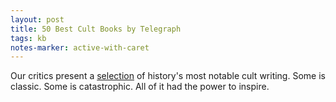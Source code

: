 ```yaml
---
layout: post
title: 50 Best Cult Books by Telegraph
tags: kb
notes-marker: active-with-caret
---
```

Our critics present a [selection](https://www.goodreads.com/list/show/34659.50_Best_Cult_Books_The_Daily_Telegraph) of history's most notable cult writing. Some is classic. Some is catastrophic. All of it had the power to inspire.

<!--
In compiling our list, we were looking for the sort of book that people wear like a leather jacket or carry around like a totem. The book that rewires your head: that turns you on to psychedelics; makes you want to move to Greece; makes you a pacifist; gives you a way of thinking about yourself as a woman, or a voice in your head that makes it feel okay to be a teenager; conjures into being a character who becomes a permanent inhabitant of your mental flophouse. We were able to agree, finally, on one thing: you know a cult book when you see one. And people have passionate feelings on both sides: our appeal for suggestions yielded enough for a list at least three times as long as this one.""

Slaughterhouse-Five by Kurt Vonnegut (1969) 
Sideways fantasy from the Diogenes of American letters, a comic sage who survived the firebombing of Dresden and various familial tragedies to work out his own unique brand of science-fictional satire. Like much of Vonnegut's stuff, this is savage anger barely masked by urbane anthropological sarcasm. Very much the place to start.

The Alexandria Quartet by Lawrence Durrell (1957-60)
The great modern Baroque novel. Made it possible for the middle classes to embrace the Mediterranean. No such Alexandria ever existed, nor did the potboiler thriller plot of space/time exploration, Kaballa, sex, good food and drink (it came out during rationing) or philosophical enquiry. Some beautiful sentences, sure; but lots of them don't make sense.

A Rebours by JK Huysmans (1884)
Plotless, morality-free salute to decadence. An individual based on its French author lounges about his luxurious home indulging in pursuits such as embedding gemstones in the shell of a tortoise until, loaded down, it expires. Dripping with Baudelairean ennui (and not a little dull itself), A Rebours was a bible for the Symbolists, Oscar Wilde and alienated creative types everywhere.

Baby and Child Care by Dr Benjamin Spock (1946) 
Childcare experts go in and out of fashion, but Dr Benjamin Spock remains the daddy of them all. From his reassuring first sentence – "You know more than you think you do" – he revolutionised the way parents thought about their children, asserting the right to cuddle, comfort and follow your instincts. He also tells you how to deal with croup.

The Beauty Myth by Naomi Wolf (1991)
The woman who made feminism sexy by being gorgeous and shaving her legs also taught her readers to eat a hearty meal. This book argues that a cult of thinness has desexualised and disempowered women just when, after the acceptance of free love and the introduction of the contraceptive pill, the opposite should have happened. The most important feminist text of the past 20 years.

The Bell Jar by Sylvia Plath (1963)
In one of the original misery memoirs, Sylvia Plath delivered an intense, semiautobiographical story of growing up at a time when electroshock therapy was used to treat troubled young women. The narrator is a talented writer who arrives in New York with every opportunity before her, but buckles. The Bell Jar became a rallying call for a better understanding of mental illness, creativity and the impact on women of stifling social conventions. Plath killed herself a month after its publication.

Catch-22 by Joseph Heller (1961) 
Bitterly bouncy military farce, responsible for inventing the dilemma to which it gave its name: you're only excused war if you're mad, but wanting an exemption argues that you must be sane. Literary history would be entirely different if Heller had followed his original intention and called it Catch-18: it was changed to avoid confusion with a Leon Uris book.

The Catcher in the Rye by JD Salinger (1951) 
Ur-text of adolescent alienation, beloved of assassins, emos and everyone in between, Gordon Brown included. Complicated teen Holden Caulfield at large in the big city, working out his family and getting drunk. You've probably read it, be honest.

The Celestine Prophecy by James Redfield (1993)
Deep in the South American jungle an intrepid explorer is about to stumble on a sequence of ancient prophecies that could change our way of living, even save the world. If only we didn't have to buy the other novels in that the series to find out what they were! For a similar effect on the cheap, rent an Indiana-Jonesalike film – Tomb Raider, say – and ask a hippy to whisper nonsense in your ear while you're watching it.

The Dice Man by Luke Rhinehart (1971)
Blame a burgeoning mistrust of conventional psychiatry for the immediate impact of The Dice Man – a novel whose hero, a disillusioned psychiatrist, vows to make every decision of his life according to the roll of a die. As one might have expected from the times, chance sends him into violence and anarchy, which also explains the book's enduring appeal.

Chariots of the Gods: Was God An Astronaut? by Erich Von Däniken (1968)
Those Easter Island things, they're blokes wearing space suits, aren't they? Er, no. Hugely influential work of mad-eyed fabricated Arch & Anth, responsible for decades of pub pseudoscience as well as for splendid stuff such as The X-Files. Increasingly common at jumble sales these days, though Von Däniken happily got another 25 books out of the idea.

A Confederacy of Dunces by John Kennedy Toole (1980) 
Ignatius J Reilly is a fat anti-hero to thwart Promethean selfdramatisation in any reader. With the medieval poetry of Hroswitha swirling in a head jammed into a green hunting cap with earpieces, Reilly eats steadily, despises modernity, seeks solace in canine fantasies and remembers with terror his one experience of leaving New Orleans.

Confessions by Jean-Jacques Rousseau (1782)
In the age of titles such as "No, Please, Daddy, Not There!", the soul-searching autobiography looks about as cutting edge as a Findus Crispy Pancake. But when Rousseau told his story, confessions had never been so confessional. "I have resolved on an enterprise which has no precedent," he declared, rightly. He added, wrongly: "…and which, once complete, will have no imitator."

The Private Memoirs and Confessions of a Justified Sinner by James Hogg (1824) 
A Calvinist convinced of his indefectible election to salvation is led to acts of murder by Gil-Martin, his devilish doppelganger. More a myth than a religious satire, it vividly survives James Hogg's not entirely satisfactory manner of recounting it. Consider this: there may be a Gil-Martin near you.

Dianetics: the Modern Science of Mental Health by L Ron Hubbard (1950)
Do you often feel unhappy? Depressed? Ill at ease with others? You will if you read this. Creepy bit of mind-mechanics by the indifferent sci-fi novelist who founded Scientology.

The Doors of Perception by Aldous Huxley (1954) 
The book that launched a thousand trips. William Blake said that if we could cleanse the "doors of perception" we would perceive "the infinite". Huxley thought mescalin was the way to do so. In this essay, he pops a pill, goes on about "not-self" and "suchness", and decides love is the ultimate truth. He also took LSD when dying, but hardly stuffed it down the way his fans did. Jim Morrison was one: he named the Doors after Huxley's book, gobbled mouthfuls of acid and was dead by 27.

Dune by Frank Herbert (1965) 
Sandworms, ornithopters, Atreides, Harkonnen and spice: chop and blend for sci-fi fantasy, strangely like an intergalactic cousin of James Clavell. The first in an increasingly soap-operatic sequence. Equally cultishly adapted for the screen by David Lynch, and the root of many a lifelong passion for complex character names and/or arcane ceremonial weaponry.
 	
The Hitchhiker's Guide to the Galaxy by Douglas Adams (1979)
Forget Asimov or PKD. Douglas Adams was so brilliant a visionary that even in the late 1970s he was able to foresee a time when digital watches would look pretty silly. The Hitchhiker's Guide To The Galaxy – a radio show before it was a novel, and a film, and a game, and a TV show – was incredibly clever and wildly funny. Thanks to the Guide, an entire generation of Britons was nursed to adulthood with the phrases "Don't Panic" and "Mostly Harmless", and the number 42.

The Electric Kool-Aid Acid Test by Tom Wolfe (1968)
New journalism, non-fiction novel – however you define it, Tom Wolfe's 1968 account of the novelist Ken Kesey's psychedelic bus ride across America with his "Merry Pranksters" established a style of free-associating, hyperbolic writing (count the exclamation marks!!!) that spawned countless imitations. To a generation of readers it fostered a burning envy that they had not been in San Francisco when the Kool-Aid dispensers were being spiked with "Purple Haze". Now a vivid social history of a period that seems as remote as Byzantium.

Fear of Flying by Erica Jong (1973) 
More 1970s searching for "authenticity" and "selfhood": a housewife has an affair with a radical psychoanalyst ("Adrian Goodlove", geddit?) and fantasises about sexual liberation. At the end, though, she goes back to her husband. John Updike called it the most "delicious erotic novel a woman everwrote" – but really, what on earth was all the fuss about?

The Female Eunuch by Germaine Greer (1970)
Women should taste their own menstrual blood to reconcile themselves to their bodies, declared Germaine Greer in the seminal feminist text of the 1970s. Greer told a generation of women that society had turned them into meek, self-hating, castrated clones. The book was an international best-seller which earned Greer a mixed but enduring legacy.

The Fountainhead by Ayn Rand (1943) 
Bewilderingly popular and extremely silly Nietzschean melodrama, in which Ayn Rand gives her mad arch-capitalist philosophy a run round the block in the person of Howard Roark, a flouncy architect. Loved by the kind of person who tells you selfishness is an evolutionary advantage, before stealing your house/lover/job.

Gödel, Escher, Bach: an Eternal Golden Braid by Douglas R Hofstadter (1979) 
About what it means to think, and how that happens, this is written in the spirit of Lewis Carroll. Pattern recognition in the work of geniuses. Loved by maths geeks and anybody with Asperger's syndrome and anyone with sense. But at root a chess textbook.

Gravity's Rainbow by Thomas Pynchon (1973) 
Europe-hopping comic metanovel of war and power, stuffed with maths, shaggy-dog stories, childish humour and ravishing sentences. And lots of rockets. Genius, though long enough to lie unfinished.

The Holy Blood and the Holy Grail by Michael Baigent, Richard Leigh and Henry Lincoln (1982) 
Similar territory to The Da Vinci Code but earlier, less balefully stupid and with the nerve to claim factual accuracy (its authors took Dan Brown to court and lost). The usual song and dance about Templars, bloodlines of Christ and global conspiracies, but somehow still chilling for all that. Staple text of the bonkers brigade.

I Capture the Castle by Dodie Smith (1948) 
This heady mix of romance and reality opens with its teenage heroine Cassandra Mortmain writing while sitting in the kitchen sink. It ends with the words "I love you" scribbled in the margins of the imaginary journal that forms the substance of the novel. In between a story unfolds that feeds the fantasies of every lovelorn young girl; but its status owes much to the way that, as in life, things don't end happily ever after.

If on a Winter's Night a Traveller by Italo Calvino (1979) 
A book composed of the first chapters from other invented books. Either a classic work of literary snakes and ladders or a tiresomely recursive bit of postmodern sterility depending on your interlocutor. Italo Calvino was arguably better elsewhere.

Iron John: a Book About Men by Robert Bly (1990) 
For decades, the cowed menfolk of the world ambled about in pinafores, dusting ornaments and saying "yes, dear". Then Robert Bly wrote Iron John, invented mythopoetic masculinity, and the daft creatures all rushed off into the woods together, hugged, bellowed, wept, painted their furry parts blue and felt re-empowered to wee standing up.

Jonathan Livingston Seagull by Richard Bach and Russell Munson (1970) 
The book that gave 1970s idealism a bad name, the nauseating story of a seagull who defies his fellows to soar into the heavens. "The only true law," the bird solemnly tells us, "is that which leads to freedom." Richard Nixon's FBI director, L Patrick Gray, ordered all his staff to read it. Later, he resigned for gross corruption, a fitting punishment for his dreadful taste.

The Magus by John Fowles (1966)
Posh young teacher goes to idyllic Greek island, there to be exquisitely tormented by young women and a Prospero-like figure. Like most John Fowles, this is solid middlebrow dressed as highbrow, but stunning setdressing, TS Eliot quotations and a twist at the end guaranteed a lifelong place in the hearts of a certain type of bookish male.

Labyrinths by Jorge Luis Borges (1962) 
Miniature literary mindwarps from the world's most famous blind librarian, a writer – like Kafka – whose work, once encountered, adds a new adjective to the mental lexicon. Unforgettable stuff, after which mazes and mirrors will never be the same again. Often beloved of the kind of person who agrees with its author that "there is a kind of lazy pleasure in useless and out-of-the-way erudition", and none the worse for that.

The Leopard by Giuseppe di Lampedusa (1958) 
A thing of beauty, the sole bequest of the last in the line of Sicilian aristocrats on whom the novel is based. An ineradicable elegy for a vanished society, and, despite its risorgimento setting, still the best psychological and botanical guidebook to parts of southern Italy.

The Master and Margarita by Mikhail Bulgakov (1967) 
Satan live and in person, a mansized black cat, a magician and his helpmeet, Pontius Pilate… Classic text of dissident magic realism, banned for years under Stalin: now you'll struggle to find a Russian who hasn't read it. Essential stuff, and with the finest description of a headache yet committed to paper.

No Logo by Naomi Klein (2000) 
Few books have caught a political moment better than Naomi Klein's stylish and impassioned report on the abuses of brands, and the activists who fight them. It was published in 2000, just as "antiglobalisation" crashed into the mainstream, and Klein was adopted as its poster-girl.

On The Road by Jack Kerouac (1957)
Supposedly filled in under three caffeine-fuelled weeks, the roll of paper on which Kerouac typed his seminal novel recently sold for more than two million dollars, and has spent the past few years on the road itself, travelling from museum to museum in the US, where it attracts queues of bearded jazz fanatics. It is the result of seven years of road-trips across America during the 1940s. Initially it celebrates the alternative lifestyle, although by the end it is coloured by disappointment.

Fear and Loathing in Las Vegas by Hunter S Thompson (1971) 
Needs little introduction. Bad craziness as the Duke of Gonzo and his helpless attorney blaze a streak of pharmaceutical havoc across 1970s California, all in demented bar-fight prose and fever-dream set-pieces. Now also a core text for ex-public school drug bores, which tends to obscure the anarchic excellence of HST's journalistic talent.

The Outsider by Colin Wilson (1956) 
Required reading in the coffee bars of the East Midlands in the late 1950s; unbelievably, some people paid good money for this study of the outsider figure in Western literature. The TLS found 285 mistakes in a sample of 249 lines, but in its young author's eyes, it confirmed him as "the major literary genius of our century". Modesty was not one of his virtues; nor, sadly, was literary ability.

The Prophet by Kahlil Gibran (1923) 
Pocket-sized set of aphorisms that sound like they were written by a medieval monk but were actually the product of a Lebanese-American alcoholic who died of cirrhosis of the liver in 1931. The Prophet is a beautifully phrased exercise in pointing out the obvious but Sixties hippy kids loved it.

The Ragged Trousered Philanthropists by Robert Tressell (1914) 
The Americans had Upton Sinclair, and we had Robert Tressell – the pen-name of painter and decorator Robert Noonan, chosen because it sounded like one of the tools of his trade. Tressell's posthumously published saga of "12 months in hell" with the exploited working classes – their trousers the victims of poverty and their minds the victims of false consciousness – is a totemic text of British socialism.

The Rubáiyát of Omar Khayyám tr by Edward FitzGerald (1859)
This is among the best-selling volumes of poetry of all time, and does all that a translation should: it introduces the idea of an exotic, different culture; and it expresses what its readers feel, but lets them blame it on someone else. Here, in an age of doubt, aesthetics and Darwinism, these mysterious verses, drawn from 11th-century Persian, stand as little examples of how to celebrate life even as it slips away.

The Road to Oxiana by Robert Byron (1937)
Modern travel writers such as Colin Thubron and Bruce Chatwin were inspired by Robert Byron. Travelling through the Middle East and Asia in the 1930s, Byron provides detailed descriptions of Islamic architecture, with pungent asides: "The Arabs hate the French more than they hate us. Having more reason to do so, they are more polite; in other words, they have learnt not to try it on, when they meet a European. This makes Damascus a pleasant city from the visitor's point of view."

Siddhartha by Hermann Hesse (1922)
Hermann Hesse's allegorical novel sounds a bit Buddhist but is actually saying that experience (including of wealth), rather than contemplation, is the key to enlightenment. It's persuasive, especially if you read it, as many do, chillum in hand, in the Himalayas. Although, thinking about it now, profundities such as "the secret of the river is there is no time" don't make much sense out of context.

The Sorrows of Young Werther by Johann Wolfgang von Goethe (1774) 
The book that was supposed to have lovelorn young men reaching for their guns. Even if it didn't inspire as many suicides as people thought, it's still a vital work. As Werther tromps about the countryside, reading Homer and Ossian and agonising over his host's wife, he shows how much you're allowed to feel in the Romantic age Goethe did so much to invent. Before he smashed the Mamelukes, Napoleon said he wished he'd written it (and surely so did the Mamelukes).

Story of O by Pauline Réage (1954)
Deliberately discomforting, Story of O takes as its subject the objectification of women. O is a beautiful woman who submits to the sadistic whims of various men after she is kidnapped and taken to a chateau to be blindfolded, whipped, branded and pierced. It ends with an odd sense of triumph, O wearing nothing but a mask before a group of strangers. Bewildering, creepy and joyless, it's a guaranteed detumescent.

The Stranger by Albert Camus (1942) 
"Mother died today. Or maybe yesterday, I don't know." The beach, the sun, the Arab, the gunshots, the chaplain: the stuff of millions of adolescents' fevered imaginings. If you don't love this when you're 17, there's something wrong with you. In the film Talladega Nights, Sacha Baron Cohen's snooty French racing driver reads it on the starting grid. Strange but true: George W Bush read it on holiday two years ago.

The Teachings of Don Juan: a Yaqui Way of Knowledge by Carlos Castaneda (1968) 
Take an enterprising anthropology student (Castaneda) and a Mexican shaman (Don Juan), mix in liberal quantities of peyote, and you end up with a text rooted in "nonordinary reality". Castaneda's multi-part account of his adventures, which started to appear in 1968, and includes lessons in how to fly and talk to coyotes, has always elicited queries as to its veracity. But when you've taken that many drugs, it may not matter.

Testament of Youth by Vera Brittain (1933) 
A record of a lost generation in the shape of the contemporaries Vera Brittain loved and lost in the First World War, this memoir is also a poignant, passionate and perfectly poised study of a woman trying to find her place in a changing world. A bible to the generation who read it on publication, its influence continues thanks to a Virago reprint.

Thus Spoke Zarathustra by Friedrich Wilhelm Nietzsche (1883-85)
Incendiary declamation through a megaphone. If only one knew what he was on about. Put six Nietzscheans in a room and it ought to be a bloodbath; except, since they're all nancies who fancy themselves as Supermen, there wouldn't be one. Nietzsche was brave and mad enough to kill God: but look what happened to him. His acolytes are, largely, less brave.

To Kill a Mockingbird by Harper Lee (1960)
Economical Deep South drama around perennially hot-button racial questions, further exalted in literary mythology by being the only thing its author ever wrote. Even those who think they haven't read it often have.

Zen and the Art of Motorcycle Maintenance: an Inquiry into Values by Robert M Pirsig (1974) 
Burnt-out hippy takes son on bike trip. Remembers previous self: lecturer who had nervous breakdown contemplating Eastern and Western philosophy. Very bad course in Ordinary General Philosophy follows. If he'd done Greek at school and knew what "arête" meant, we could have been spared most of the 1970s.
-->
